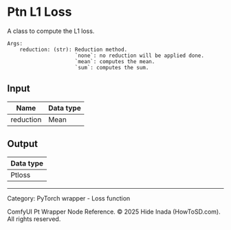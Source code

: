 # Ptn L1 Loss
A class to compute the L1 loss.

    Args:  
        reduction: (str): Reduction method.  
                          `none`: no reduction will be applied done.   
                          `mean`: computes the mean.  
                          `sum`: computes the sum.

## Input
| Name | Data type |
|---|---|
| reduction | Mean |

## Output
| Data type |
|---|
| Ptloss |

<HR>
Category: PyTorch wrapper - Loss function

ComfyUI Pt Wrapper Node Reference. © 2025 Hide Inada (HowToSD.com). All rights reserved.

